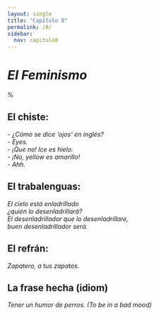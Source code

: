 ```yaml
---
layout: single
title: "Capítulo 8"
permalink: /8/
sidebar:
  nav: capitulo8
---
```


# _El Feminismo_

%


## El chiste:

_\- ¿Cómo se dice ‘ojos’ en inglés?  
\- Eyes.  
\- ¡Que no! Ice es hielo.  
\- ¡No, yellow es amarillo!  
\- Ahh._  


## El trabalenguas:

_El cielo está enladrillado   
¿quién lo desenladrillará?   
El desenladrillador que lo desenladrillare,   
buen desenladrillador será._  


## El refrán:

_Zapatero, a tus zapatos._


## La frase hecha (idiom)

_Tener un humor de perros. (To be in a bad mood)_
